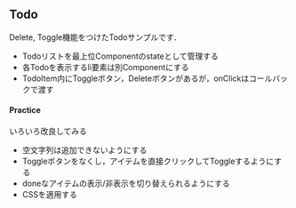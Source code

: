## Todo

Delete, Toggle機能をつけたTodoサンプルです．

- Todoリストを最上位Componentのstateとして管理する
- 各Todoを表示するli要素は別Componentにする
- TodoItem内にToggleボタン，Deleteボタンがあるが，onClickはコールバックで渡す

#### Practice
いろいろ改良してみる
- 空文字列は追加できないようにする
- Toggleボタンをなくし，アイテムを直接クリックしてToggleするようにする
- doneなアイテムの表示/非表示を切り替えられるようにする
- CSSを適用する
